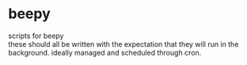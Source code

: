 # beepy
scripts for beepy
<br>
these should all be written with the expectation that they will run in the background. ideally managed and scheduled through cron.

